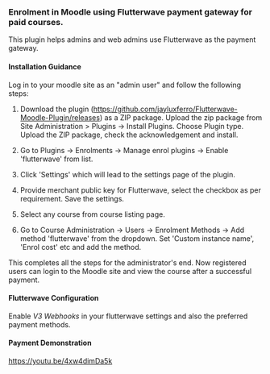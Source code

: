 ### Enrolment in Moodle using Flutterwave payment gateway for paid courses.

This plugin helps admins and web admins use Flutterwave as the payment gateway.

#### Installation Guidance

Log in to your moodle site as an "admin user" and follow the following steps:

1. Download the plugin (https://github.com/jayluxferro/Flutterwave-Moodle-Plugin/releases) as a ZIP package. Upload the zip package from Site Administration > Plugins -> Install Plugins. Choose Plugin type. Upload the ZIP package, check the acknowledgement and install.

2. Go to Plugins -> Enrolments -> Manage enrol plugins -> Enable 'flutterwave' from list.

3. Click 'Settings' which will lead to the settings page of the plugin.

4. Provide merchant public key for Flutterwave, select the checkbox as per requirement. Save the settings.

5. Select any course from course listing page.

6. Go to Course Administration -> Users -> Enrolment Methods -> Add method 'flutterwave' from the dropdown. Set 'Custom instance name', 'Enrol cost' etc and add the method.

This completes all the steps for the administrator's end. Now registered users can login to the Moodle site and view the course after a successful payment.

#### Flutterwave Configuration
Enable *V3 Webhooks* in your flutterwave settings and also the preferred payment methods.

#### Payment Demonstration
https://youtu.be/4xw4dimDa5k
